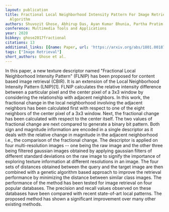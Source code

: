 ```yaml
---
layout: publication
title: Fractional Local Neighborhood Intensity Pattern For Image Retrieval Using Genetic
  Algorithm
authors: Shuvozit Ghose, Abhirup Das, Ayan Kumar Bhunia, Partha Pratim Roy
conference: Multimedia Tools and Applications
year: 2020
bibkey: ghose2017fractional
citations: 13
additional_links: [{name: Paper, url: 'https://arxiv.org/abs/1801.00187'}]
tags: ["Image Retrieval"]
short_authors: Ghose et al.
---
```

In this paper, a new texture descriptor named "Fractional Local Neighborhood
Intensity Pattern" (FLNIP) has been proposed for content based image retrieval
(CBIR). It is an extension of the Local Neighborhood Intensity Pattern
(LNIP)[1]. FLNIP calculates the relative intensity difference between a
particular pixel and the center pixel of a 3x3 window by considering the
relationship with adjacent neighbors. In this work, the fractional change in
the local neighborhood involving the adjacent neighbors has been calculated
first with respect to one of the eight neighbors of the center pixel of a 3x3
window. Next, the fractional change has been calculated with respect to the
center itself. The two values of fractional change are next compared to
generate a binary bit pattern. Both sign and magnitude information are encoded
in a single descriptor as it deals with the relative change in magnitude in the
adjacent neighborhood i.e., the comparison of the fractional change. The
descriptor is applied on four multi-resolution images -- one being the raw
image and the other three being filtered gaussian images obtained by applying
gaussian filters of different standard deviations on the raw image to signify
the importance of exploring texture information at different resolutions in an
image. The four sets of distances obtained between the query and the target
image are then combined with a genetic algorithm based approach to improve the
retrieval performance by minimizing the distance between similar class images.
The performance of the method has been tested for image retrieval on four
popular databases. The precision and recall values observed on these databases
have been compared with recent state-of-art local patterns. The proposed method
has shown a significant improvement over many other existing methods.